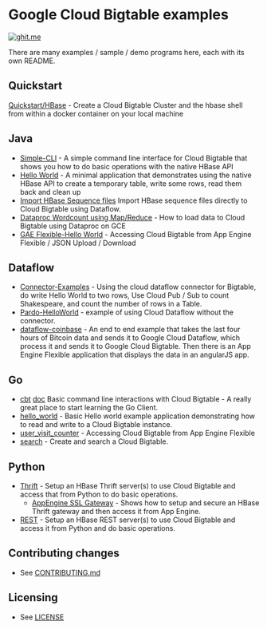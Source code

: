 # Google Cloud Bigtable examples
[![ghit.me](https://ghit.me/badge.svg?repo=googlecloudplatform/cloud-bigtable-examples)](https://ghit.me/repo/googlecloudplatform/cloud-bigtable-examples)

There are many examples / sample / demo programs here, each with its own README.

## Quickstart
[Quickstart/HBase](quickstart) - Create a Cloud Bigtable Cluster and the hbase shell from within a docker container on your local machine

## Java
* [Simple-CLI](java/simple-cli) - A simple command line interface for Cloud Bigtable that shows you how to do basic operations with the native HBase API
* [Hello World](java/hello-world) - A minimal application that demonstrates using the native HBase API to create a temporary table, write some rows, read them back and clean up
* [Import HBase Sequence files](java/dataflow-import-examples) Import HBase sequence files directly to Cloud Bigtable using Dataflow.
* [Dataproc Wordcount using Map/Reduce](java/dataproc-wordcount) - How to load data to Cloud Bigtable using Dataproc on GCE
* [GAE Flexible-Hello World](java/gae-flexible-helloworld) - Accessing Cloud Bigtable from App Engine Flexible / JSON Upload / Download

## Dataflow
* [Connector-Examples](java/dataflow-connector-examples) - Using the cloud dataflow connector for Bigtable, do write Hello World to two rows, Use Cloud Pub / Sub to count Shakespeare, and count the number of rows in a Table.
* [Pardo-HelloWorld](java/dataflow-pardo-helloworld) - example of using Cloud Dataflow without the connector.
* [dataflow-coinbase](java/dataflow-coinbase) - An end to end example that takes the last four hours of Bitcoin data and sends it to Google Cloud Dataflow, which process it and sends it to Google Cloud Bigtable.  Then there is an App Engine Flexible application that displays the data in an angularJS app.

## Go
* [cbt](https://github.com/GoogleCloudPlatform/gcloud-golang/tree/master/bigtable/cmd/cbt) [doc](https://godoc.org/google.golang.org/cloud/bigtable/cmd/cbt) Basic command line interactions with Cloud Bigtable - A really great place to start learning the Go Client.
* [hello_world](https://github.com/GoogleCloudPlatform/gcloud-golang/tree/master/examples/bigtable/hello_world) - Basic Hello world example application demonstrating how to read and write to a Cloud Bigtable instance. 
* [user_visit_counter](https://github.com/GoogleCloudPlatform/gcloud-golang/tree/master/examples/bigtable/user_visit_counter) - Accessing Cloud Bigtable from App Engine Flexible
* [search](https://github.com/GoogleCloudPlatform/gcloud-golang/tree/master/examples/bigtable/search) - Create and search a Cloud Bigtable.

## Python
* [Thrift](python/thrift) - Setup an HBase Thrift server(s) to use Cloud Bigtable and access that from Python to do basic operations.
  * [AppEngine SSL Gateway](python/thrift/appengine-ssl-gateway) - Shows how to setup and secure an HBase Thrift gateway and then access it from App Engine.
* [REST](python/rest) - Setup an HBase REST server(s) to use Cloud Bigtable and access it from Python and do basic operations.

<!-- Comment out 'til I can update to Dataproc and more.
## Scala / Spark
* [Standalone-Wordcount](https://github.com/GoogleCloudPlatform/cloud-bigtable-examples/tree/master/scala/spark-standalone-wordcount) – Simple Spark job that counts the number of times a word appears in a text file
* [PubSub](https://github.com/GoogleCloudPlatform/cloud-bigtable-examples/tree/master/scala/spark-pubsub) – Integrating Spark Streaming with Cloud Pubsub
* [Streaming-Wordcount](https://github.com/GoogleCloudPlatform/cloud-bigtable-examples/tree/master/scala/spark-streaming-wordcount) – Pulls new files from a GCS directory every 30 seconds and perform a simple Spark job that counts the number of times a word appears in each new file
 -->

## Contributing changes
* See [CONTRIBUTING.md](CONTRIBUTING.md)


## Licensing
* See [LICENSE](LICENSE)

